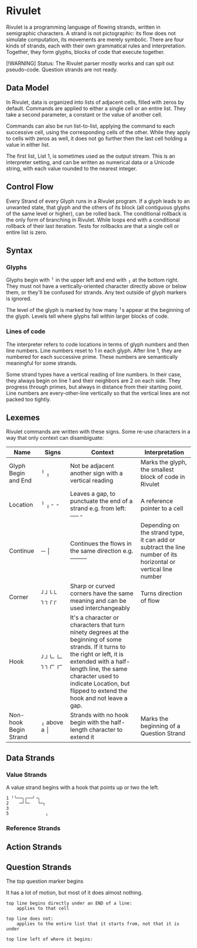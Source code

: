 # Rivulet

Rivulet is a programming language of flowing strands, written in semigraphic characters. A strand is not pictographic: its flow does not simulate computation, its movements are merely symbolic. There are four kinds of strands, each with their own grammatical rules and interpretation. Together, they form glyphs, blocks of code that execute together.

[!WARNING] Status: The Rivulet parser mostly works and can spit out pseudo-code. Question strands are not ready.

## Data Model

In Rivulet, data is organized into lists of adjacent cells, filled with zeros by default. Commands are applied to either a single cell or an entire list. They take a second parameter, a constant or the value of another cell. 

Commands can also be run list-to-list, applying the command to each successive cell, using the corresponding cells of the other. While they apply to cells with zeros as well, it does not go further then the last cell holding a value in either list.

The first list, List 1, is sometimes used as the output stream. This is an interpreter setting, and can be written as numerical data or a Unicode string, with each value rounded to the nearest integer.

## Control Flow

Every Strand of every Glyph runs in a Rivulet program. If a glyph leads to an unwanted state, that glyph and the others of its block (all contiguous glyphs of the same level or higher), can be rolled back. The conditional rollback is the only form of branching in Rivulet. While loops end with a conditional rollback of their last iteration. Tests for rollbacks are that a single cell or entire list is zero.

## Syntax

### Glyphs

Glyphs begin with ╵ in the upper left and end with ╷ at the bottom right. They must not have a vertically-oriented character directly above or below them, or they'll be confused for strands. Any text outside of glyph markers is ignored.

The level of the glyph is marked by how many ╵s appear at the beginning of the glyph. Levels tell where glyphs fall within larger blocks of code.

### Lines of code

The interpreter refers to code locations in terms of glyph numbers and then line numbers. Line numbers reset to 1 in each glyph. After line 1, they are numbered for each successive prime. These numbers are semantically meaningful for some strands.

Some strand types have a vertical reading of line numbers. In their case, they always begin on line 1 and their neighbors are 2 on each side. They progress through primes, but always in distance from their starting point. Line numbers are every-other-line vertically so that the vertical lines are not packed too tightly.

## Lexemes

Rivulet commands are written with these signs. Some re-use characters in a way that only context can disambiguate:

| Name      | Signs | Context | Interpretation
| --- | --- | --- | --- |
| Glyph Begin and End | ╵ ╷ | Not be adjacent another sign with a vertical reading | Marks the glyph, the smallest block of code in Rivulet 
| Location | ╵ ╷ ╴╶ | Leaves a gap, to punctuate the end of a strand e.g. from left: ──╶ | A reference pointer to a cell
| Continue | ─ │ | Continues the flows in the same direction e.g.  ──── | Depending on the strand type, it can add or subtract the line number of its horizontal or vertical line number
| Corner |╯┘╰└ ╮┐╭┌ | Sharp or curved corners have the same meaning and can be used interchangeably | Turns direction of flow
| Hook | ╯┘╰╴└╴ ╮┐╭╴┌╴| It's a character or characters that turn ninety degrees at the beginning of some strands. If it turns to the right or left, it is extended with a half-length line, the same character used to indicate Location, but flipped to extend the hook and not leave a gap.
| Non-hook Begin Strand | ╷ above a │| Strands with no hook begin with the half-length character to extend it | Marks the beginning of a Question Strand


## Data Strands

### Value Strands

A value strand begins with a hook that points up or two the left.

    1 ╵╰──╮╭──╯╶╮
    2    ─┘└─   └─╮
    3               
    5              ╷

### Reference Strands

## Action Strands

## Question Strands

The top question marker begins 

It has a lot of motion, but most of it does almost nothing.

	top line begins directly under an END of a line:
		applies to that cell

	top line does not:
		applies to the entire list that it starts from, not that it is under

	top line left of where it begins: 



